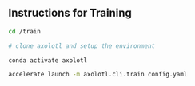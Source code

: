 ##  Instructions for Training

```bash
cd /train

# clone axolotl and setup the environment

conda activate axolotl

accelerate launch -m axolotl.cli.train config.yaml
```
